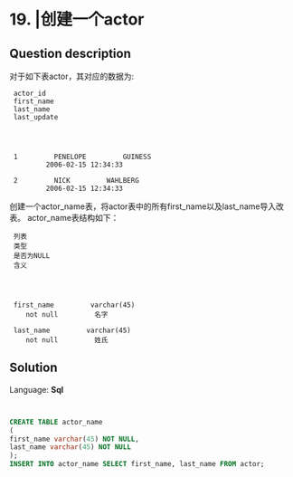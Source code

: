 # 19. |创建一个actor

## Question description


对于如下表actor，其对应的数据为:



     actor_id    
     first_name    
     last_name    
     last_update    




     1         PENELOPE         GUINESS
             2006-02-15 12:34:33    

     2         NICK         WAHLBERG
             2006-02-15 12:34:33    



创建一个actor_name表，将actor表中的所有first_name以及last_name导入改表。 actor_name表结构如下：



     列表    
     类型    
     是否为NULL    
     含义    




     first_name         varchar(45)    
        not null         名字    

     last_name         varchar(45)    
        not null         姓氏    




## Solution

Language: **Sql**

```Sql


CREATE TABLE actor_name
(
first_name varchar(45) NOT NULL,
last_name varchar(45) NOT NULL
);
INSERT INTO actor_name SELECT first_name, last_name FROM actor;
```



